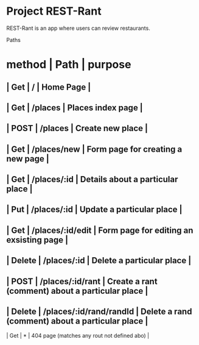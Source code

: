 # Project REST-Rant

REST-Rant is an app where users can review restaurants.

Paths

# method | Path | purpose 
| Get | / | Home Page |
-------------------------
| Get | /places | Places index page |
-------------------------
| POST | /places | Create new place |
-------------------------
| Get | /places/new | Form page for creating a new page |
-------------------------
| Get | /places/:id | Details about a particular place |
-------------------------
| Put | /places/:id | Update a particular place |
-------------------------
| Get | /places/:id/edit | Form page for editing an exsisting page |
-------------------------
| Delete | /places/:id | Delete a particular place |
-------------------------
| POST | /places/:id/rant | Create a rant (comment) about a particular place |
-------------------------
| Delete | /places/:id/rand/randId | Delete a rand (comment) about a particular place |
-------------------------
| Get | * | 404 page (matches any rout not defined abo) |